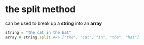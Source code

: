 # the split method
can be used to break up a **string** into an **array**

```ruby
string = "the cat in the hat"
array = string.split #=> ["the", "cat", "in", "the", "hat"]
```
